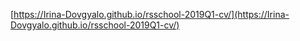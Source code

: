 [https://Irina-Dovgyalo.github.io/rsschool-2019Q1-cv/](https://Irina-Dovgyalo.github.io/rsschool-2019Q1-cv/)
